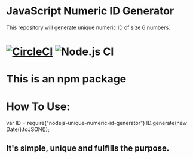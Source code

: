 # JavaScript Numeric ID Generator
This repository will generate unique numeric ID of size 6 numbers.
<br>

# [![CircleCI](https://circleci.com/gh/circleci/circleci-docs.svg?style=svg)](https://circleci.com/gh/gopalanand333/nodejs-unique-numeric-ID-generator) ![Node.js CI](https://github.com/gopalanand333/nodejs-unique-numeric-ID-generator/workflows/Node.js%20CI/badge.svg)

# This is an npm package

# How To Use:
var ID = require("nodejs-unique-numeric-id-generator")
ID.generate(new Date().toJSON());

## It's simple, unique and fulfills the purpose.
